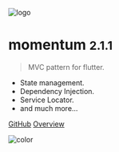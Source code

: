 ![logo](https://i.imgur.com/atDeptO.png)

# momentum <small>2.1.1</small>

> MVC pattern for flutter.

- State management.
- Dependency Injection.
- Service Locator.
- and much more...

[GitHub](https://github.com/xamantra/momentum)
[Overview](/?id=main)

![color](#ffffff)